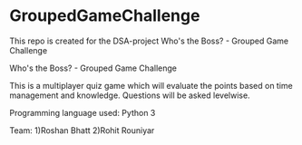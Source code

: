 # GroupedGameChallenge
This repo is created for the DSA-project Who's the Boss? - Grouped Game Challenge

Who's the Boss? - Grouped Game Challenge

This is a multiplayer quiz game which will evaluate the points based on
time management and knowledge. Questions will be asked levelwise.

Programming language used: Python 3

Team:
1)Roshan Bhatt
2)Rohit Rouniyar
